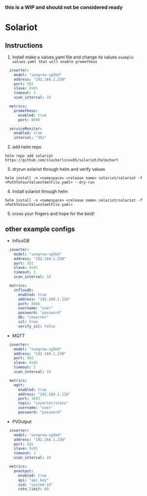 ### this is a WIP and should not be considered ready ###

# Solariot

## Instructions ##
1. Install make a values.yaml file and change its values 
   `example values.yaml that will enable prometheus`
```YAML
  inverter:
    model: "sungrow-sg5kd"
    address: "192.168.1.230"
    port: 502
    slave: 0x01
    timeout: 3
    scan_interval: 10

  metrics:
    prometheus:
      enabled: true
      port: 8000

  serviceMonitor:
    enabled: true
    interval: "30s"
```
2. add helm repo

  `helm repo add solariot https://github.com/slackerlinux85/solariot/helmchart`
  
3. dryrun solariot through helm and verify values

  `helm install -n <namespace> <release name> solariot/solariot -f <PathToYourValuesYamlFile.yaml> --dry-run`

4. install solariot through helm

  `helm install -n <namespace> <release name> solariot/solariot -f <PathToYourValuesYamlFile.yaml>`
  
5. cross your fingers and hope for the best!

## other example configs ##

* InfluxDB
```YAML
  inverter:
    model: "sungrow-sg5kd"
    address: "192.168.1.230"
    port: 502
    slave: 0x01
    timeout: 3
    scan_interval: 10

  metrics:
    influxdb:
      enabled: true
      address: "192.168.1.128"
      port: 8086
      username: "user"
      password: "password"
      db: "inverter"
      ssl: true
      verify_ssl: false
```

* MQTT
```YAML
  inverter:
    model: "sungrow-sg5kd"
    address: "192.168.1.230"
    port: 502
    slave: 0x01
    timeout: 3
    scan_interval: 10

  metrics:
    mqtt:
      enabled: true
      address: "192.168.1.128"
      port: 1883
      topic: "inverter/stats"
      username: "user"
      password: "password"
```
* PVOutput
```YAML
  inverter:
    model: "sungrow-sg5kd"
    address: "192.168.1.230"
    port: 502
    slave: 0x01
    timeout: 3
    scan_interval: 10

  metrics:
    pvoutput:
      enabled: true
      api: "api key"
      sid: "system-id"
      rate_limit: 60
```
